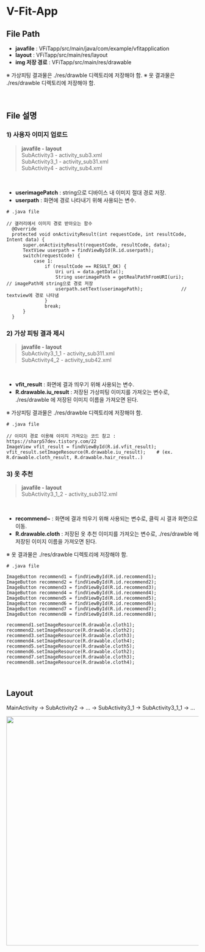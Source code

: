# V-Fit-App



## File Path

- <b>javafile</b> : VFiTapp/src/main/java/com/example/vfitapplication
- <b>layout</b> : VFiTapp/src/main/res/layout
- <b>img 저장 경로</b> : VFiTapp/src/main/res/drawable <br>

※ 가상피팅 결과물은 ./res/drawble 디렉토리에 저장해야 함.
※ 옷 결과물은 ./res/drawble 디렉토리에 저장해야 함.
  
<br>

## File 설명

### 1) 사용자 이미지 업로드
> <b>javafile - layout</b> <br>
> SubActivity3 - activity_sub3.xml <br>
> SubActivity3_1 - activity_sub31.xml <br>
> SubActivity4 - activity_sub4.xml

<br>

- <b>userimagePatch</b> : string으로 디바이스 내 이미지 절대 경로 저장. <br>
- <b>userpath</b> : 화면에 경로 나타내기 위해 사용되는 변수. <br>

```
# .java file

// 갤러리에서 이미지 경로 받아오는 함수
  @Override
  protected void onActivityResult(int requestCode, int resultCode, Intent data) {
      super.onActivityResult(requestCode, resultCode, data);
      TextView userpath = findViewById(R.id.userpath);
      switch(requestCode) {
          case 1:
              if (resultCode == RESULT_OK) {
                  Uri uri = data.getData();
                  String userimagePath = getRealPathFromURI(uri);     // imagePath에 string으로 경로 저장
                  userpath.setText(userimagePath);              // textview에 경로 나타냄
              }
              break;
      }
  }
```

### 2) 가상 피팅 결과 제시
> <b>javafile - layout</b> <br>
> SubActivity3_1_1 - activity_sub311.xml <br>
> SubActivity4_2 - activity_sub42.xml

<br>

- <b>vfit_result</b> : 화면에 결과 띄우기 위해 사용되는 변수. <br>
- <b>R.drawable.iu_result</b> : 저장된 가상피팅 이미지를 가져오는 변수로, ./res/drawble 에 저장된 이미지 이름을 가져오면 된다. <br>

※ 가상피팅 결과물은 ./res/drawble 디렉토리에 저장해야 함.


```
# .java file

// 이미지 경로 이용해 이미지 가져오는 코드 참고 : https://sharp57dev.tistory.com/22
ImageView vfit_result = findViewById(R.id.vfit_result);
vfit_result.setImageResource(R.drawable.iu_result);    # (ex. R.drawable.cloth_result, R.drawable.hair_result..) 
```

### 3) 옷 추천
> <b>javafile - layout</b> <br>
> SubActivity3_1_2 - activity_sub312.xml <br>

<br>

- <b>recommend~</b> : 화면에 결과 띄우기 위해 사용되는 변수로, 클릭 시 결과 화면으로 이동. <br>
- <b>R.drawable.cloth</b> : 저장된 옷 추천 이미지를 가져오는 변수로, ./res/drawble 에 저장된 이미지 이름을 가져오면 된다. <br>

※ 옷 결과물은 ./res/drawble 디렉토리에 저장해야 함.


```
# .java file

ImageButton recommend1 = findViewById(R.id.recommend1);
ImageButton recommend2 = findViewById(R.id.recommend2);
ImageButton recommend3 = findViewById(R.id.recommend3);
ImageButton recommend4 = findViewById(R.id.recommend4);
ImageButton recommend5 = findViewById(R.id.recommend5);
ImageButton recommend6 = findViewById(R.id.recommend6);
ImageButton recommend7 = findViewById(R.id.recommend7);
ImageButton recommend8 = findViewById(R.id.recommend8);

recommend1.setImageResource(R.drawable.cloth1);
recommend2.setImageResource(R.drawable.cloth2);
recommend3.setImageResource(R.drawable.cloth3);
recommend4.setImageResource(R.drawable.cloth4);
recommend5.setImageResource(R.drawable.cloth5);
recommend6.setImageResource(R.drawable.cloth2);
recommend7.setImageResource(R.drawable.cloth3);
recommend8.setImageResource(R.drawable.cloth4);
```


<br>

## Layout
MainActivity → SubActivity2 → … → SubActivity3_1 → SubActivity3_1_1  → …

<img src="https://github.com/VIP-Projects/V-Fit-App/assets/53934639/3c10f207-6c12-44fe-98e3-224c8dd3461a" style="width:600px">

<br>



